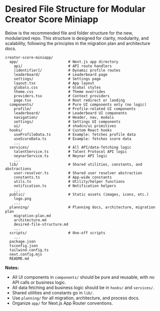 # Desired File Structure for Modular Creator Score Miniapp

Below is the recommended file and folder structure for the new, modularized repo. This structure is designed for clarity, modularity, and scalability, following the principles in the migration plan and architecture docs.

```plaintext
creator-score-miniapp/
  app/                       # Next.js app directory
    api/                     # API route handlers 
    [identifier]/            # Dynamic profile routes
    leaderboard/             # Leaderboard page
    settings/                # Settings page
    layout.tsx               # App layout
    globals.css              # Global styles
    theme.css                # Theme overrides
    providers.tsx            # Context providers
    page.tsx                 # Root redirect or landing
  components/                # Pure UI components only (no logic)
    profile/                 # Profile-related UI components
    leaderboard/             # Leaderboard UI components
    navigation/              # Header, nav, modals
    settings/                # Settings UI components
    ui/                      # shadcn/ui primitives
  hooks/                     # Custom React hooks 
    useProfileData.ts        # Example: fetches profile data
    useScoreData.ts          # Example: fetches score data
    ...
  services/                  # All API/data-fetching logic
    talentService.ts         # Talent Protocol API logic
    neynarService.ts         # Neynar API logic
    ...
  lib/                       # Shared utilities, constants, and abstractions
    user-resolver.ts         # Shared user resolver abstraction
    constants.ts             # App-wide constants
    utils.ts                 # Utility/helper functions
    notification.ts          # Notification helpers
    ...
  public/                    # Static assets (images, icons, etc.)
    logo.png
    ...
  planning/                  # Planning docs, architecture, migration plan
    migration-plan.md
    architecture.md
    desired-file-structure.md
    ...
  scripts/                   # One-off scripts 
    ...
  package.json
  tsconfig.json
  tailwind.config.ts
  next.config.mjs
  README.md
```

**Notes:**
- All UI components in `components/` should be pure and reusable, with no API calls or business logic.
- All data fetching and business logic should be in `hooks/` and `services/`.
- Shared utilities and constants go in `lib/`.
- Use `planning/` for all migration, architecture, and process docs.
- Organize `app/` for Next.js App Router conventions. 